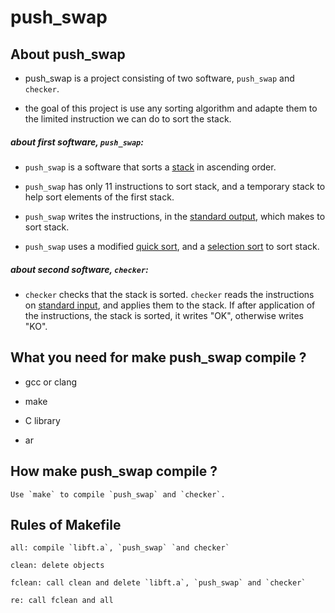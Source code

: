 # push_swap

## About push_swap

* push_swap is a project consisting of two software, `push_swap` and `checker`.

* the goal of this project is use any sorting algorithm and adapte them to the limited instruction we can do to sort the stack.

##### about first software, `push_swap`:

* `push_swap` is a software that sorts a [stack](https://en.wikipedia.org/wiki/Stack_(abstract_data_type)) in ascending order.

* `push_swap` has only 11 instructions to sort stack, and a temporary stack to help sort elements of the first stack.

* `push_swap` writes the instructions, in the [standard output](https://en.wikipedia.org/wiki/Standard_streams#Standard_output_(stdout)), which makes to sort stack.

* `push_swap` uses a modified [quick sort](), and a [selection sort]() to sort stack.

##### about second software, `checker`:

* `checker` checks that the stack is sorted. `checker` reads the instructions on [standard input](https://en.wikipedia.org/wiki/Standard_streams#Standard_input_(stdin)), and applies them to the stack. If after application of the instructions, the stack is sorted, it writes "OK", otherwise writes "KO".

## What you need for make push_swap compile ?

* gcc or clang

* make

* C library

* ar

## How make push_swap compile ?

    Use `make` to compile `push_swap` and `checker`.

## Rules of Makefile

    all: compile `libft.a`, `push_swap` `and checker`

    clean: delete objects

    fclean: call clean and delete `libft.a`, `push_swap` and `checker`

    re: call fclean and all
